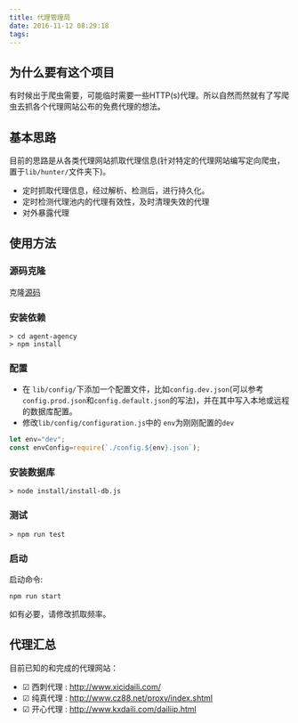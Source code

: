 ```yaml
---
title: 代理管理局
date: 2016-11-12 08:29:18
tags:
---
```


## 为什么要有这个项目

有时候出于爬虫需要，可能临时需要一些HTTP(s)代理。所以自然而然就有了写爬虫去抓各个代理网站公布的免费代理的想法。

## 基本思路

目前的思路是从各类代理网站抓取代理信息(针对特定的代理网站编写定向爬虫，置于`lib/hunter/`文件夹下)。

* 定时抓取代理信息，经过解析、检测后，进行持久化。
* 定时检测代理池内的代理有效性，及时清理失效的代理
* 对外暴露代理

## 使用方法

### 源码克隆

克隆[源码](https://github.com/newbienewbie/agent-agency)

### 安装依赖

```
> cd agent-agency
> npm install
```

### 配置

* 在 `lib/config/`下添加一个配置文件，比如`config.dev.json`(可以参考`config.prod.json`和`config.default.json`的写法)，并在其中写入本地或远程的数据库配置。
* 修改`lib/config/configuration.js`中的 `env`为刚刚配置的`dev`

```JavaScript
let env="dev";
const envConfig=require(`./config.${env}.json`);
```

### 安装数据库

```
> node install/install-db.js
```

### 测试

```
> npm run test
```

### 启动


启动命令:
```
npm run start
```
如有必要，请修改抓取频率。

## 代理汇总

目前已知的和完成的代理网站：

- ☑ 西刺代理 : http://www.xicidaili.com/
- ☑ 纯真代理 : http://www.cz88.net/proxy/index.shtml
- ☑ 开心代理 : http://www.kxdaili.com/dailiip.html
